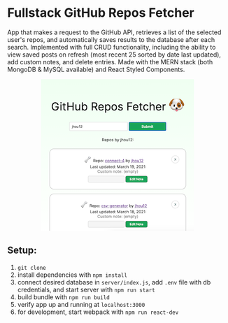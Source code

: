 # Fullstack GitHub Repos Fetcher

App that makes a request to the GitHub API, retrieves a list of the selected user's repos, and automatically saves results to the database after each search. Implemented with full CRUD functionality, including the ability to view saved posts on refresh (most recent 25 sorted by date last updated), add custom notes, and delete entries. Made with the MERN stack (both MongoDB & MySQL available) and React Styled Components.

<p align="center">
<img src="screenshot.png" width="350"/>
</p>

## Setup:

1. `git clone`
1. install dependencies with `npm install`
1. connect desired database in `server/index.js`, add `.env` file with db credentials, and start server with `npm run start`
1. build bundle with `npm run build`
1. verify app up and running at `localhost:3000`
1. for development, start webpack with `npm run react-dev`